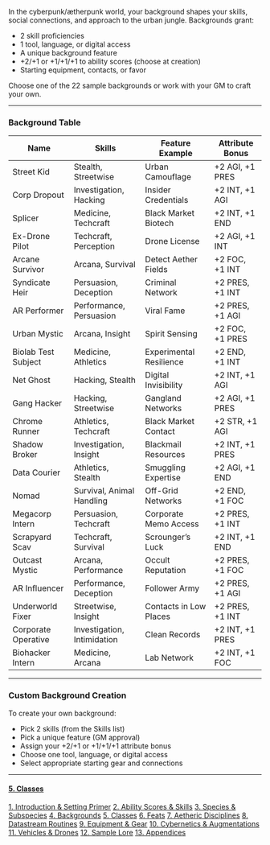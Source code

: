 In the cyberpunk/ætherpunk world, your background shapes your skills, social connections, and approach to the urban jungle. Backgrounds grant:

- 2 skill proficiencies
- 1 tool, language, or digital access
- A unique background feature
- +2/+1 or +1/+1/+1 to ability scores (choose at creation)
- Starting equipment, contacts, or favor

Choose one of the 22 sample backgrounds or work with your GM to craft your own.

---

### Background Table

|Name|Skills|Feature Example|Attribute Bonus|
|---|---|---|---|
|Street Kid|Stealth, Streetwise|Urban Camouflage|+2 AGI, +1 PRES|
|Corp Dropout|Investigation, Hacking|Insider Credentials|+2 INT, +1 AGI|
|Splicer|Medicine, Techcraft|Black Market Biotech|+2 INT, +1 END|
|Ex-Drone Pilot|Techcraft, Perception|Drone License|+2 AGI, +1 INT|
|Arcane Survivor|Arcana, Survival|Detect Aether Fields|+2 FOC, +1 INT|
|Syndicate Heir|Persuasion, Deception|Criminal Network|+2 PRES, +1 INT|
|AR Performer|Performance, Persuasion|Viral Fame|+2 PRES, +1 AGI|
|Urban Mystic|Arcana, Insight|Spirit Sensing|+2 FOC, +1 PRES|
|Biolab Test Subject|Medicine, Athletics|Experimental Resilience|+2 END, +1 INT|
|Net Ghost|Hacking, Stealth|Digital Invisibility|+2 INT, +1 AGI|
|Gang Hacker|Hacking, Streetwise|Gangland Networks|+2 AGI, +1 PRES|
|Chrome Runner|Athletics, Techcraft|Black Market Contact|+2 STR, +1 AGI|
|Shadow Broker|Investigation, Insight|Blackmail Resources|+2 INT, +1 PRES|
|Data Courier|Athletics, Stealth|Smuggling Expertise|+2 AGI, +1 END|
|Nomad|Survival, Animal Handling|Off-Grid Networks|+2 END, +1 FOC|
|Megacorp Intern|Persuasion, Techcraft|Corporate Memo Access|+2 PRES, +1 INT|
|Scrapyard Scav|Techcraft, Survival|Scrounger’s Luck|+2 INT, +1 END|
|Outcast Mystic|Arcana, Performance|Occult Reputation|+2 PRES, +1 FOC|
|AR Influencer|Performance, Deception|Follower Army|+2 PRES, +1 AGI|
|Underworld Fixer|Streetwise, Insight|Contacts in Low Places|+2 PRES, +1 INT|
|Corporate Operative|Investigation, Intimidation|Clean Records|+2 INT, +1 PRES|
|Biohacker Intern|Medicine, Arcana|Lab Network|+2 INT, +1 FOC|

---

### Custom Background Creation

To create your own background:

- Pick 2 skills (from the Skills list)
- Pick a unique feature (GM approval)
- Assign your +2/+1 or +1/+1/+1 attribute bonus
- Choose one tool, language, or digital access
- Select appropriate starting gear and connections


---
#### [5. Classes](../5.%20Classes/5.%20Classes.md)
[1. Introduction & Setting Primer](../1.%20Introduction%20&%20Setting%20Primer/1.%20Introduction%20&%20Setting%20Primer.md)
[2. Ability Scores & Skills](../2.%20Ability%20Scores%20&%20Skills/2.%20Ability%20Scores%20&%20Skills.md)
[3. Species & Subspecies](../3.%20Species%20&%20Subspecies/3.%20Species%20&%20Subspecies.md)
[4. Backgrounds](.md)
[5. Classes](../5.%20Classes/5.%20Classes.md)
[6. Feats](../6.%20Feats/6.%20Feats.md)
[7. Aetheric Disciplines](../7.%20Aetheric%20Disciplines/7.%20Aetheric%20Disciplines.md)
[8. Datastream Routines](../8.%20Datastream%20Routines/8.%20Datastream%20Routines.md)
[9. Equipment & Gear](../9.%20Equipment%20&%20Gear/9.%20Equipment%20&%20Gear.md)
[10. Cybernetics & Augmentations](../10.%20Cybernetics%20&%20Augmentations/10.%20Cybernetics%20&%20Augmentations.md)
[11. Vehicles & Drones](../11.%20Vehicles%20&%20Drones/11.%20Vehicles%20&%20Drones.md)
[12. Sample Lore](../12.%20Sample%20Lore/12.%20Sample%20Lore.md)
[13. Appendices](../13.%20Appendices/13.%20Appendices.md)